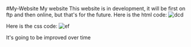 #My-Website
My website
This website is in development, it will be first on ftp and then online, but that's for the future.
Here is the html code:
![dcd](https://user-images.githubusercontent.com/66774165/102691361-db572f00-4246-11eb-83b2-44c2885b6d53.png)

Here is the css code:
![ef](https://user-images.githubusercontent.com/66774165/102691396-338e3100-4247-11eb-91e0-282cbd275da6.png)

It's going to be improved over time
